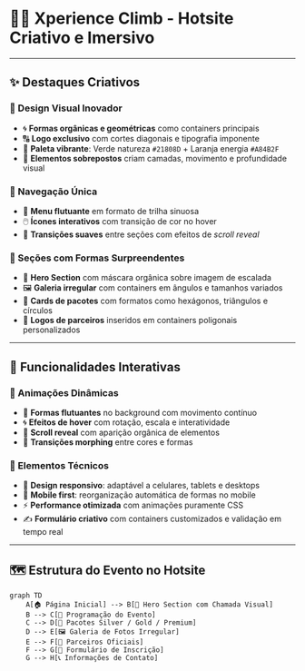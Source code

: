 # 🧗‍♂️ Xperience Climb - Hotsite Criativo e Imersivo


---

## ✨ Destaques Criativos

### 🎨 Design Visual Inovador
- 🌀 **Formas orgânicas e geométricas** como containers principais
- 🔠 **Logo exclusivo** com cortes diagonais e tipografia imponente
- 🌈 **Paleta vibrante**: Verde natureza `#21808D` + Laranja energia `#A84B2F`
- 🧩 **Elementos sobrepostos** criam camadas, movimento e profundidade visual

### 🧭 Navegação Única
- 🧵 **Menu flutuante** em formato de trilha sinuosa
- 🖱️ **Ícones interativos** com transição de cor no hover
- 🔄 **Transições suaves** entre seções com efeitos de *scroll reveal*

### 🧩 Seções com Formas Surpreendentes
- 🧗 **Hero Section** com máscara orgânica sobre imagem de escalada
- 🖼️ **Galeria irregular** com containers em ângulos e tamanhos variados
- 🧾 **Cards de pacotes** com formatos como hexágonos, triângulos e círculos
- 🤝 **Logos de parceiros** inseridos em containers poligonais personalizados

---

## 🚀 Funcionalidades Interativas

### 💫 Animações Dinâmicas
- 🎈 **Formas flutuantes** no background com movimento contínuo
- 🌀 **Efeitos de hover** com rotação, escala e interatividade
- 🧿 **Scroll reveal** com aparição orgânica de elementos
- 🧬 **Transições morphing** entre cores e formas

### 📱 Elementos Técnicos
- 📲 **Design responsivo**: adaptável a celulares, tablets e desktops
- 🤖 **Mobile first**: reorganização automática de formas no mobile
- ⚡ **Performance otimizada** com animações puramente CSS
- ✍️ **Formulário criativo** com containers customizados e validação em tempo real

---

## 🗺️ Estrutura do Evento no Hotsite

```mermaid
graph TD
    A[🏠 Página Inicial] --> B[🎯 Hero Section com Chamada Visual]
    B --> C[📅 Programação do Evento]
    C --> D[🥇 Pacotes Silver / Gold / Premium]
    D --> E[🖼️ Galeria de Fotos Irregular]
    E --> F[🤝 Parceiros Oficiais]
    F --> G[📝 Formulário de Inscrição]
    G --> H[📞 Informações de Contato]
